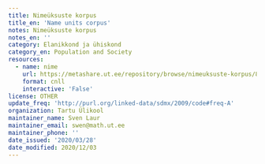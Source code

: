 ```yaml
---
title: Nimeüksuste korpus
title_en: 'Name units corpus'
notes: Nimeüksuste korpus
notes_en: ''
category: Elanikkond ja ühiskond
category_en: Population and Society
resources:
  - name: nime
    url: https://metashare.ut.ee/repository/browse/nimeuksuste-korpus/88d030c0acde11e2a6e4005056b40024f1def472ed254e77a8952e1003d9f81e/
    format: cnll
    interactive: 'False'
license: OTHER
update_freq: 'http://purl.org/linked-data/sdmx/2009/code#freq-A'
organization: Tartu Ülikool
maintainer_name: Sven Laur
maintainer_email: swen@math.ut.ee
maintainer_phone: ''
date_issued: '2020/03/28'
date_modified: 2020/12/03
---
```



